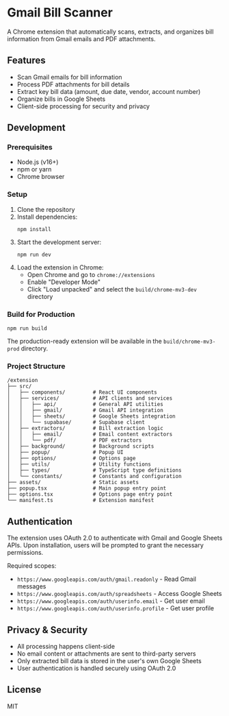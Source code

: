 # Gmail Bill Scanner

A Chrome extension that automatically scans, extracts, and organizes bill information from Gmail emails and PDF attachments.

## Features

- Scan Gmail emails for bill information
- Process PDF attachments for bill details 
- Extract key bill data (amount, due date, vendor, account number)
- Organize bills in Google Sheets
- Client-side processing for security and privacy

## Development

### Prerequisites

- Node.js (v16+)
- npm or yarn
- Chrome browser

### Setup

1. Clone the repository
2. Install dependencies:
   ```
   npm install
   ```
3. Start the development server:
   ```
   npm run dev
   ```
4. Load the extension in Chrome:
   - Open Chrome and go to `chrome://extensions`
   - Enable "Developer Mode"
   - Click "Load unpacked" and select the `build/chrome-mv3-dev` directory

### Build for Production

```
npm run build
```

The production-ready extension will be available in the `build/chrome-mv3-prod` directory.

### Project Structure

```
/extension
├── src/
│   ├── components/         # React UI components
│   ├── services/           # API clients and services
│   │   ├── api/            # General API utilities
│   │   ├── gmail/          # Gmail API integration
│   │   ├── sheets/         # Google Sheets integration
│   │   └── supabase/       # Supabase client
│   ├── extractors/         # Bill extraction logic
│   │   ├── email/          # Email content extractors
│   │   └── pdf/            # PDF extractors
│   ├── background/         # Background scripts
│   ├── popup/              # Popup UI
│   ├── options/            # Options page
│   ├── utils/              # Utility functions
│   ├── types/              # TypeScript type definitions
│   └── constants/          # Constants and configuration
├── assets/                 # Static assets
├── popup.tsx               # Main popup entry point
├── options.tsx             # Options page entry point
└── manifest.ts             # Extension manifest
```

## Authentication

The extension uses OAuth 2.0 to authenticate with Gmail and Google Sheets APIs. Upon installation, users will be prompted to grant the necessary permissions.

Required scopes:
- `https://www.googleapis.com/auth/gmail.readonly` - Read Gmail messages
- `https://www.googleapis.com/auth/spreadsheets` - Access Google Sheets
- `https://www.googleapis.com/auth/userinfo.email` - Get user email
- `https://www.googleapis.com/auth/userinfo.profile` - Get user profile

## Privacy & Security

- All processing happens client-side
- No email content or attachments are sent to third-party servers
- Only extracted bill data is stored in the user's own Google Sheets
- User authentication is handled securely using OAuth 2.0

## License

MIT
